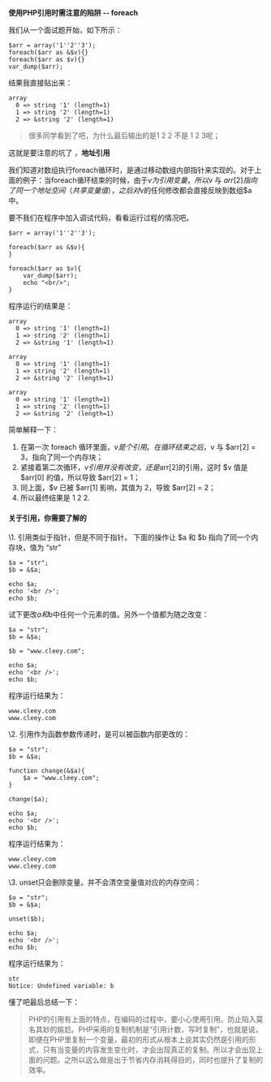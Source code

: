 **使用PHP引用时需注意的陷阱 -- foreach**

[](http://www.cleey.com/blog/single/id/778.html)

我们从一个面试题开始，如下所示：

```
$arr = array('1''2''3');
foreach($arr as &$v){}
foreach($arr as $v){}
var_dump($arr);
```

结果我直接贴出来：

```
array
  0 => string '1' (length=1)
  1 => string '2' (length=1)
  2 => &string '2' (length=1)
```

> 很多同学看到了吧，为什么最后输出的是1 2 2 不是 1 2 3呢；

这就是要注意的坑了 ，**地址引用**

我们知道对数组执行foreach循环时，是通过移动数组内部指针来实现的。对于上面的例子：当foreach循环结束的时候，由于$v为引用变量，所以$v 与 $arr[ 2 ] 指向了同一个地址空间（共享变量值），之后对$v的任何修改都会直接反映到数组$a中。

要不我们在程序中加入调试代码，看看运行过程的情况吧。

```
$arr = array('1''2''3');

foreach($arr as &$v){
}

foreach($arr as $v){
	var_dump($arr);  
    echo "<br/>"; 
}
```

程序运行的结果是：

```
array
  0 => string '1' (length=1)
  1 => string '2' (length=1)
  2 => &string '1' (length=1)

array
  0 => string '1' (length=1)
  1 => string '2' (length=1)
  2 => &string '2' (length=1)

array
  0 => string '1' (length=1)
  1 => string '2' (length=1)
  2 => &string '2' (length=1)
```

简单解释一下：

1. 在第一次 foreach 循环里面，$v 是个引用。在循环结束之后，$v 与 $arr[2] = 3，指向了同一个内存块；
2. 紧接着第二次循环，$v 引用并没有改变，还是$arr[2]的引用，这时 $v 值是 $arr[0] 的值，所以导致 $arr[2] = 1；
3. 同上面，$v 已被 $arr[1] 影响，其值为 2，导致 $arr[2] = 2；
4. 所以最终结果是 1 2 2.

#### 关于引用，你需要了解的

\1. 引用类似于指针，但是不同于指针。
下面的操作让 $a 和 $b 指向了同一个内存块，值为 “str”

```
$a = "str";
$b = &$a;

echo $a;
echo '<br />';
echo $b;
```

试下更改$a和$b中任何一个元素的值。另外一个值都为随之改变：

```
$a = "str";
$b = &$a;

$b = "www.cleey.com";

echo $a;
echo '<br />';
echo $b;
```

程序运行结果为：

```
www.cleey.com
www.cleey.com
```

\2. 引用作为函数参数传递时，是可以被函数内部更改的：

```
$a = "str";
$b = &$a;

function change(&$a){  
	$a = "www.cleey.com";
}  

change($a);

echo $a;
echo '<br />';
echo $b;
```

程序运行结果为：

```
www.cleey.com
www.cleey.com
```

\3. unset只会删除变量。并不会清空变量值对应的内存空间：

```
$a = "str";
$b = &$a;

unset($b); 

echo $a;
echo '<br />';
echo $b;
```

程序运行结果为：

```
str
Notice: Undefined variable: b
```

懂了吧最后总结一下：

> PHP的引用有上面的特点，在编码的过程中，要小心使用引用。防止陷入莫名其妙的尴尬。PHP采用的复制机制是“引用计数，写时复制”，也就是说，即便在PHP里复制一个变量，最初的形式从根本上说其实仍然是引用的形式，只有当变量的内容发生变化时，才会出现真正的复制。所以才会出现上面的问题。之所以这么做是出于节省内存消耗得目的，同时也提升了复制的效率。